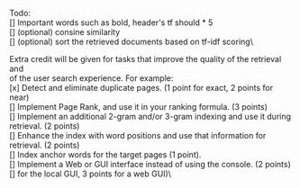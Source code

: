 
Todo:\
[] Important words such as bold, header's tf should * 5\
[] (optional) consine similarity\
[] (optional) sort the retrieved documents based on tf-idf scoring\


Extra credit will be given for tasks that improve the quality of the retrieval and\
of the user search experience. For example:\
[x] Detect and eliminate duplicate pages. (1 point for exact, 2 points for near)\
[] Implement Page Rank, and use it in your ranking formula. (3 points)\
[] Implement an additional 2-gram and/or 3-gram indexing and use it during retrieval. (2 points)\
[] Enhance the index with word positions and use that information for retrieval. (2 points)\
[] Index anchor words for the target pages (1 point).\
[] Implement a Web or GUI interface instead of using the console. (2 points)\
[] for the local GUI, 3 points for a web GUI)\